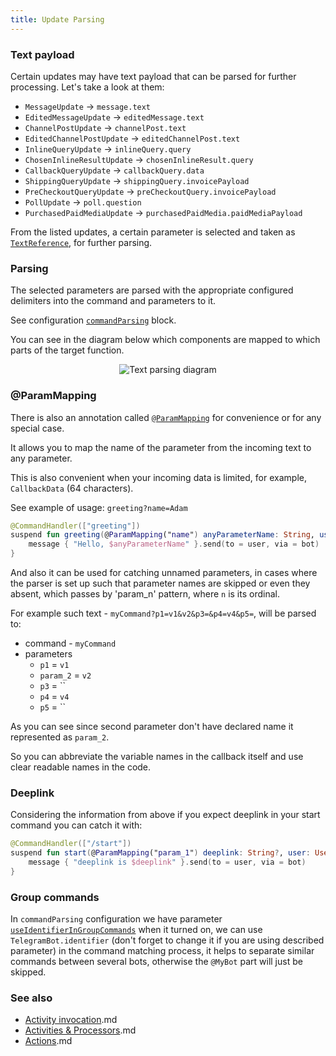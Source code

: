 ```yaml
---
title: Update Parsing
---
```


### Text payload

Certain updates may have text payload that can be parsed for further processing. Let's take a look at them:

* `MessageUpdate` -> `message.text`
* `EditedMessageUpdate` -> `editedMessage.text`
* `ChannelPostUpdate` -> `channelPost.text`
* `EditedChannelPostUpdate` -> `editedChannelPost.text`
* `InlineQueryUpdate` -> `inlineQuery.query`
* `ChosenInlineResultUpdate` -> `chosenInlineResult.query`
* `CallbackQueryUpdate` -> `callbackQuery.data`
* `ShippingQueryUpdate` -> `shippingQuery.invoicePayload`
* `PreCheckoutQueryUpdate` -> `preCheckoutQuery.invoicePayload`
* `PollUpdate` -> `poll.question`
* `PurchasedPaidMediaUpdate` -> `purchasedPaidMedia.paidMediaPayload`

From the listed updates, a certain parameter is selected and taken as [`TextReference`](https://vendelieu.github.io/telegram-bot/telegram-bot/eu.vendeli.tgbot.types.internal/-text-reference/index.html), for further parsing.

### Parsing

The selected parameters are parsed with the appropriate configured delimiters into the command and parameters to it.

See configuration [`commandParsing`](https://vendelieu.github.io/telegram-bot/telegram-bot/eu.vendeli.tgbot.types.internal.configuration/-command-parsing-configuration/index.html) block.

You can see in the diagram below which components are mapped to which parts of the target function.

<p align="center">
  <img src="https://github.com/vendelieu/telegram-bot/assets/3987067/7489099a-cca8-4049-a374-efaf6ce52128" alt="Text parsing diagram" />
</p>

### @ParamMapping

There is also an annotation called [`@ParamMapping`](https://vendelieu.github.io/telegram-bot/telegram-bot/eu.vendeli.tgbot.annotations/-param-mapping/index.html) for convenience or for any special case. 

It allows you to map the name of the parameter from the incoming text to any parameter. 

This is also convenient when your incoming data is limited, for example, `CallbackData` (64 characters).

See example of usage:
`greeting?name=Adam`

```kotlin
@CommandHandler(["greeting"])
suspend fun greeting(@ParamMapping("name") anyParameterName: String, user: User, bot: TelegramBot) {
    message { "Hello, $anyParameterName" }.send(to = user, via = bot)
}
```

And also it can be used for catching unnamed parameters, in cases where the parser is set up such that parameter names are skipped or even they absent, which passes by 'param_n' pattern, where `n` is its ordinal.

For example such text - `myCommand?p1=v1&v2&p3=&p4=v4&p5=`, will be parsed to:
* command - `myCommand`
* parameters
  * `p1` = `v1`
  * `param_2` = `v2`
  * `p3` = ``
  * `p4` = `v4`
  * `p5` = ``

As you can see since second parameter don't have declared name it represented as `param_2`.

So you can abbreviate the variable names in the callback itself and use clear readable names in the code.

### Deeplink

Considering the information from above if you expect deeplink in your start command you can catch it with:

```kotlin
@CommandHandler(["/start"])
suspend fun start(@ParamMapping("param_1") deeplink: String?, user: User, bot: TelegramBot) {
    message { "deeplink is $deeplink" }.send(to = user, via = bot)
}
```

### Group commands

In `commandParsing` configuration we have parameter [`useIdentifierInGroupCommands`](https://vendelieu.github.io/telegram-bot/telegram-bot/eu.vendeli.tgbot.types.internal.configuration/-command-parsing-configuration/use-identifier-in-group-commands.html) when it turned on, we can use `TelegramBot.identifier` (don't forget to change it if you are using described parameter) in the command matching process, it helps to separate similar commands between several bots, otherwise the `@MyBot` part will just be skipped. 

### See also

* [Activity invocation](./Activity-invocation).md
* [Activities & Processors](./Activites-and-Processors).md
* [Actions](./Actions).md
